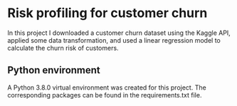 # Risk profiling for customer churn

In this project I downloaded a customer churn dataset using the Kaggle API, applied some data transformation, and used a linear regression model to calculate the churn risk of customers.

## Python environment
A Python 3.8.0 virtual environment was created for this project. The corresponding packages can be found in the requirements.txt file.
